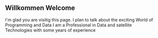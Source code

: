 ## Willkommen Welcome
I'm glad you are visitig this page. I plan to talk about the exciting World of Programming and Data
I am a Professional in Data and satellite Technologies with some years of experience
